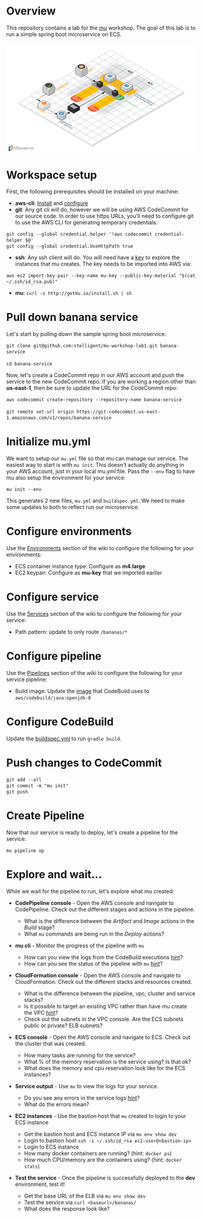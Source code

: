 # Overview
This repository contains a lab for the [mu](https://github.com/stelligent/mu) workshop.  The goal of this lab is to run a simple spring boot microservice on ECS.

![Architecture Diagram](architecture.png)


# Workspace setup

First, the following prerequisites should be installed on your machine:

* **aws-cli**: [Install](http://docs.aws.amazon.com/cli/latest/userguide/installing.html) and [configure](http://docs.aws.amazon.com/cli/latest/userguide/cli-chap-getting-started.html#cli-quick-configuration)
* **git**: Any git cli will do, however we will be using AWS CodeCommit for our source code.  In order to use https URLs, you'll need to configure git to use the AWS CLI for generating temporary credentials:

```
git config --global credential.helper '!aws codecommit credential-helper $@'
git config --global credential.UseHttpPath true
```
* **ssh**: Any ssh client will do.  You will need have a [key](https://help.github.com/articles/generating-a-new-ssh-key-and-adding-it-to-the-ssh-agent/) to explore the instances that mu creates.  The key needs to be imported into AWS via:

```
aws ec2 import-key-pair --key-name mu-key --public-key-material "$(cat ~/.ssh/id_rsa.pub)"
```

* **mu**: `curl -s http://getmu.io/install.sh | sh`


# Pull down banana service
Let's start by pulling down the sample spring boot microservice:

```
git clone git@github.com:stelligent/mu-workshop-lab1.git banana-service

cd banana-service
```

Now, let's create a CodeCommit repo in our AWS account and push the service to the new CodeCommit repo.  If you are working a region other than **us-east-1**, then be sure to update the URL for the CodeCommit repo:

```
aws codecommit create-repository --repository-name banana-service

git remote set-url origin https://git-codecommit.us-east-1.amazonaws.com/v1/repos/banana-service
```

# Initialize mu.yml
We want to setup our `mu.yml` file so that mu can manage our service.  The easiest way to start is with `mu init`.  This doesn't actually do anything in your AWS account, just in your local mu.yml file.  Pass the `--env` flag to have mu also setup the environment for your service:

```
mu init --env
```

This generates 2 new files, `mu.yml` and `buildspec.yml`.  We need to make some updates to both to reflect run our microservice.

# Configure environments
Use the [Environments](https://github.com/stelligent/mu/wiki/Environments#configuration) section of the wiki to configure the following for your environments:

* ECS container instance type: Configure as **m4.large**
* EC2 keypair: Configure as **mu-key** that we imported earlier

# Configure service
Use the [Services](https://github.com/stelligent/mu/wiki/Services#configuration) section of the wiki to configure the following for your service:

* Path pattern: update to only route `/bananas/*`

# Configure pipeline
Use the [Pipelines](https://github.com/stelligent/mu/wiki/Pipelines#configuration) section of the wiki to configure the following for your service pipeline:

* Build image: Update the [image](http://docs.aws.amazon.com/codebuild/latest/userguide/build-env-ref.html#build-env-ref-available) that CodeBuild uses to `aws/codebuild/java:openjdk-8`

# Configure CodeBuild
Update the [buildspec.yml](http://docs.aws.amazon.com/codebuild/latest/userguide/build-spec-ref.html#build-spec-ref-syntax) to run `gradle build`.

# Push changes to CodeCommit
```
git add --all
git commit -m "mu init"
git push
```

# Create Pipeline
Now that our service is ready to deploy, let's create a pipeline for the service:

```
mu pipeline up
```

# Explore and wait...
While we wait for the pipeline to run, let's explore what mu created:

* **CodePipeline console** - Open the AWS console and navigate to CodePipeline.  Check out the different stages and actions in the pipeline.
    * What is the difference between the *Artifact* and *Image* actions in the *Build* stage?
    * What `mu` commands are being run in the *Deploy* actions?

* **mu cli** - Monitor the progress of the pipeline with `mu`
    * How can you view the logs from the CodeBuild executions [hint](https://github.com/stelligent/mu/wiki/Pipelines#commands)?
    * How can you see the status of the pipeline with `mu` [hint](https://github.com/stelligent/mu/wiki/Services#commands)?

* **CloudFormation console** - Open the AWS console and navigate to CloudFormation.  Check out the different stacks and resources created.
    * What is the difference between the pipeline, vpc, cluster and service stacks?
    * Is it possible to target an existing VPC rather than have mu create the VPC [hint](https://github.com/stelligent/mu/wiki/Environments#configuration)?
    * Check out the subnets in the VPC console.  Are the ECS subnets public or private?  ELB subnets?

* **ECS console** - Open the AWS console and navigate to ECS.  Check out the cluster that was created.
    * How many tasks are running for the service?
    * What % of the memory reservation is the service using?  Is that ok?
    * What does the memory and cpu reservation look like for the ECS instances?

* **Service output** - Use `mu` to view the logs for your service.
    * Do you see any errors in the service logs [hint](https://github.com/stelligent/mu/wiki/Services#commands)?
    * What do the errors mean?

* **EC2 instances** - Use the bastion host that `mu` created to login to your ECS instance
    * Get the bastion host and ECS instance IP via `mu env show dev`
    * Login to bastion host `ssh -i ~/.ssh/id_rsa ec2-user@<bastion-ip>`
    * Login to ECS instance
    * How many docker containers are running? (hint: `docker ps`)
    * How much CPU/memory are the containers using? (hint: `docker stats`)

* **Test the service** - Once the pipeline is successfully deployed to the **dev** environment, test it!
    * Get the base URL of the ELB via `mu env show dev`
    * Test the service via `curl <baseurl>/bananas/`
    * What does the response look like?

